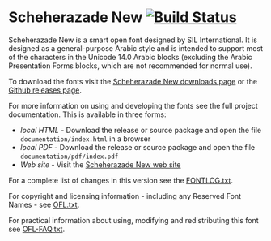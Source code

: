 # Scheherazade New [![Build Status](http://build.palaso.org/app/rest/builds/buildType:Fonts_ScheherazadeNew/statusIcon)](http://build.palaso.org/viewType.html?buildTypeId=Fonts_ScheherazadeNew&guest=1)

Scheherazade New is a smart open font designed by SIL International. It is designed as a general-purpose Arabic style and is intended to support most of the characters in the Unicode 14.0 Arabic blocks (excluding the Arabic Presentation Forms blocks, which are not recommended for normal use).

To download the fonts visit the [Scheherazade New downloads page](https://software.sil.org/scheherazade/download/) or the [Github releases page](https://github.com/silnrsi/font-scheherazade/releases).

For more information on using and developing the fonts see the full project documentation. This is available in three forms:

- *local HTML* - Download the release or source package and open the file `documentation/index.html` in a browser
- *local PDF* - Download the release or source package and open the file `documentation/pdf/index.pdf`
- *Web site* - Visit the [Scheherazade New web site](https://software.sil.org/scheherazade) 

For a complete list of changes in this version see the [FONTLOG.txt](FONTLOG.txt).

For copyright and licensing information - including any Reserved Font Names - see [OFL.txt](OFL.txt).

For practical information about using, modifying and redistributing this font see [OFL-FAQ.txt](OFL-FAQ.txt).
